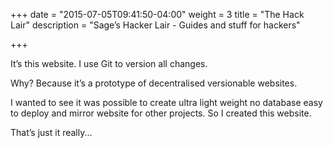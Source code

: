 +++
date = "2015-07-05T09:41:50-04:00"
weight = 3
title = "The Hack Lair"
description = "Sage’s Hacker Lair - Guides and stuff for hackers"

+++

It’s this website. I use Git to version all changes.

Why? Because it’s a prototype of decentralised versionable websites.

I wanted to see it was possible to create ultra light weight no database easy to deploy and mirror website for other projects. So I created this website.

That’s just it really...
